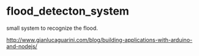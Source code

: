 # flood_detecton_system
small system to recognize the flood.

http://www.gianlucaguarini.com/blog/building-applications-with-arduino-and-nodejs/